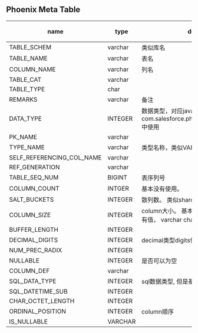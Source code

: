 
Phoenix Meta Table
---


name |type|descrition | 标记
---|---|---|--
 TABLE_SCHEM | varchar| 类似库名
TABLE_NAME|varchar|表名
COLUMN_NAME|varchar|列名 
TABLE_CAT|varchar
TABLE_TYPE|char
REMARKS|varchar|备注
DATA_TYPE|INTEGER| 数据类型，对应java.sql.Types， 在com.salesforce.phoenix.schema.PDataType 中使用
PK_NAME|varchar| | Y
TYPE_NAME |varchar|类型名称，类似VARCHAR这种
SELF_REFERENCING_COL_NAME | varchar| | Y 
REF_GENERATION|varchar| | Y 
TABLE_SEQ_NUM| BIGINT| 表序列号
COLUMN_COUNT|INTGER| 基本没有使用。 
SALT_BUCKETS|INTEGER|散列数。 类似shard份数
COLUMN_SIZE|INTEGER| column大小。 基本上只有INTEGER这种才会有值， varchar char等都是null
BUFFER_LENGTH|INTEGER| | Y 
DECIMAL_DIGITS|INTEGER|decimal类型digits位数
NUM_PREC_RADIX|INTEGER| | Y 
NULLABLE|INTEGER| 是否可以为空| Y 
COLUMN_DEF| varchar|  | Y
SQL_DATA_TYPE| INTEGER|sql数据类型, 但是基本没有地方使用 | Y 
SQL_DATETIME_SUB|INTEGER|  | Y 
CHAR_OCTET_LENGTH|INTEGER| | Y 
ORDINAL_POSITION|INTEGER|column顺序
IS_NULLABLE|VARCHAR| | Y 





